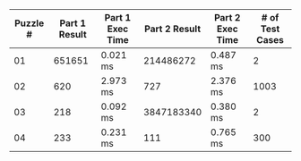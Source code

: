 <table>
<thead>
<tr><th>Puzzle #  </th><th>Part 1 Result  </th><th>Part 1 Exec Time  </th><th>Part 2 Result  </th><th>Part 2 Exec Time  </th><th># of Test Cases  </th></tr>
</thead>
<tbody>
<tr><td>01        </td><td>651651         </td><td>0.021 ms          </td><td>214486272      </td><td>0.487 ms          </td><td>2                </td></tr>
<tr><td>02        </td><td>620            </td><td>2.973 ms          </td><td>727            </td><td>2.376 ms          </td><td>1003             </td></tr>
<tr><td>03        </td><td>218            </td><td>0.092 ms          </td><td>3847183340     </td><td>0.380 ms          </td><td>2                </td></tr>
<tr><td>04        </td><td>233            </td><td>0.231 ms          </td><td>111            </td><td>0.765 ms          </td><td>300              </td></tr>
</tbody>
</table>